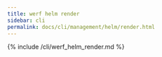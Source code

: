 ```yaml
---
title: werf helm render
sidebar: cli
permalink: docs/cli/management/helm/render.html
---
```


{% include /cli/werf_helm_render.md %}

